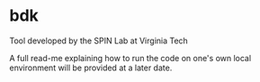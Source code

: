 # bdk
Tool developed by the SPIN Lab at Virginia Tech

A full read-me explaining how to run the code on one's own local environment will be provided at a later date. 
